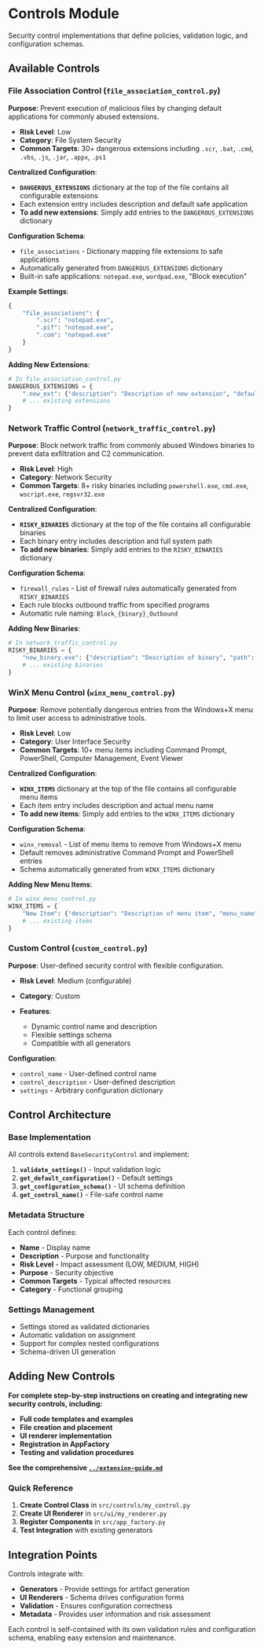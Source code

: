 # Controls Module

Security control implementations that define policies, validation logic, and configuration schemas.

## Available Controls

### File Association Control (`file_association_control.py`)

**Purpose**: Prevent execution of malicious files by changing default applications for commonly abused extensions.

- **Risk Level**: Low
- **Category**: File System Security
- **Common Targets**: 30+ dangerous extensions including `.scr`, `.bat`, `.cmd`, `.vbs`, `.js`, `.jar`, `.appx`, `.ps1`

**Centralized Configuration**:

- **`DANGEROUS_EXTENSIONS`** dictionary at the top of the file contains all configurable extensions
- Each extension entry includes description and default safe application
- **To add new extensions**: Simply add entries to the `DANGEROUS_EXTENSIONS` dictionary

**Configuration Schema**:

- `file_associations` - Dictionary mapping file extensions to safe applications
- Automatically generated from `DANGEROUS_EXTENSIONS` dictionary
- Built-in safe applications: `notepad.exe`, `wordpad.exe`, "Block execution"

**Example Settings**:

```python
{
    "file_associations": {
        ".scr": "notepad.exe",
        ".pif": "notepad.exe", 
        ".com": "notepad.exe"
    }
}
```

**Adding New Extensions**:

```python
# In file_association_control.py
DANGEROUS_EXTENSIONS = {
    ".new_ext": {"description": "Description of new extension", "default_app": "notepad.exe"},
    # ... existing extensions
}
```

### Network Traffic Control (`network_traffic_control.py`)

**Purpose**: Block network traffic from commonly abused Windows binaries to prevent data exfiltration and C2 communication.

- **Risk Level**: High
- **Category**: Network Security
- **Common Targets**: 8+ risky binaries including `powershell.exe`, `cmd.exe`, `wscript.exe`, `regsvr32.exe`

**Centralized Configuration**:

- **`RISKY_BINARIES`** dictionary at the top of the file contains all configurable binaries
- Each binary entry includes description and full system path
- **To add new binaries**: Simply add entries to the `RISKY_BINARIES` dictionary

**Configuration Schema**:

- `firewall_rules` - List of firewall rules automatically generated from `RISKY_BINARIES`
- Each rule blocks outbound traffic from specified programs
- Automatic rule naming: `Block_{binary}_Outbound`

**Adding New Binaries**:

```python
# In network_traffic_control.py
RISKY_BINARIES = {
    "new_binary.exe": {"description": "Description of binary", "path": "C:\\Path\\To\\new_binary.exe"},
    # ... existing binaries
}
```

### WinX Menu Control (`winx_menu_control.py`)

**Purpose**: Remove potentially dangerous entries from the Windows+X menu to limit user access to administrative tools.

- **Risk Level**: Low
- **Category**: User Interface Security
- **Common Targets**: 10+ menu items including Command Prompt, PowerShell, Computer Management, Event Viewer

**Centralized Configuration**:

- **`WINX_ITEMS`** dictionary at the top of the file contains all configurable menu items
- Each item entry includes description and actual menu name
- **To add new items**: Simply add entries to the `WINX_ITEMS` dictionary

**Configuration Schema**:

- `winx_removal` - List of menu items to remove from Windows+X menu
- Default removes administrative Command Prompt and PowerShell entries
- Schema automatically generated from `WINX_ITEMS` dictionary

**Adding New Menu Items**:

```python
# In winx_menu_control.py
WINX_ITEMS = {
    "New Item": {"description": "Description of menu item", "menu_name": "Actual Menu Name"},
    # ... existing items
}
```

### Custom Control (`custom_control.py`)

**Purpose**: User-defined security control with flexible configuration.

- **Risk Level**: Medium (configurable)
- **Category**: Custom
- **Features**:

  - Dynamic control name and description
  - Flexible settings schema
  - Compatible with all generators

**Configuration**:

- `control_name` - User-defined control name
- `control_description` - User-defined description
- `settings` - Arbitrary configuration dictionary

## Control Architecture

### Base Implementation

All controls extend `BaseSecurityControl` and implement:

1. **`validate_settings()`** - Input validation logic
2. **`get_default_configuration()`** - Default settings
3. **`get_configuration_schema()`** - UI schema definition
4. **`get_control_name()`** - File-safe control name

### Metadata Structure

Each control defines:

- **Name** - Display name
- **Description** - Purpose and functionality
- **Risk Level** - Impact assessment (LOW, MEDIUM, HIGH)
- **Purpose** - Security objective
- **Common Targets** - Typical affected resources
- **Category** - Functional grouping

### Settings Management

- Settings stored as validated dictionaries
- Automatic validation on assignment
- Support for complex nested configurations
- Schema-driven UI generation

## Adding New Controls

**For complete step-by-step instructions on creating and integrating new security controls, including:**

- **Full code templates and examples**
- **File creation and placement**
- **UI renderer implementation**
- **Registration in AppFactory**
- **Testing and validation procedures**

**See the comprehensive [`../extension-guide.md`](../extension-guide.md)**

### Quick Reference

1. **Create Control Class** in `src/controls/my_control.py`
2. **Create UI Renderer** in `src/ui/my_renderer.py`
3. **Register Components** in `src/app_factory.py`
4. **Test Integration** with existing generators

## Integration Points

Controls integrate with:

- **Generators** - Provide settings for artifact generation
- **UI Renderers** - Schema drives configuration forms
- **Validation** - Ensures configuration correctness
- **Metadata** - Provides user information and risk assessment

Each control is self-contained with its own validation rules and configuration schema, enabling easy extension and maintenance.
